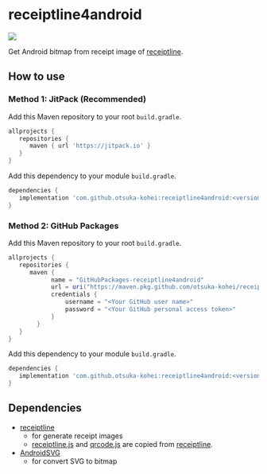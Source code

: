 # receiptline4android
[![](https://jitpack.io/v/otsuka-kohei/receiptline4android.svg)](https://jitpack.io/#otsuka-kohei/receiptline4android)
  
Get Android bitmap from receipt image of [receiptline](https://github.com/receiptline/receiptline).

## How to use
### Method 1: JitPack (Recommended)
Add this Maven repository to your root `build.gradle`.
```gradle
allprojects {
   repositories {
      maven { url 'https://jitpack.io' }
   }
}
```
Add this dependency to your module `build.gradle`.
```gradle
dependencies {
   implementation 'com.github.otsuka-kohei:receiptline4android:<version>'
}
```

### Method 2: GitHub Packages
Add this Maven repository to your root `build.gradle`.
```gradle
allprojects {
   repositories {
      maven {
            name = "GitHubPackages-receiptline4android"
            url = uri("https://maven.pkg.github.com/otsuka-kohei/receiptline4android")
            credentials {
                username = "<Your GitHub user name>"
                password = "<Your GitHub personal access token>"
            }
        }
   }
}
```
Add this dependency to your module `build.gradle`.
```gradle
dependencies {
   implementation 'com.github.otsuka-kohei:receiptline4android:<version>'
}
```

## Dependencies
- [receiptline](https://github.com/receiptline/receiptline)
    * for generate receipt images
    * [receiptline.js](https://github.com/receiptline/receiptline/blob/a2137c539d2169569c3efe1fd1be9a6dfd4e3fa3/lib/receiptline.js) and [qrcode.js](https://github.com/receiptline/receiptline/blob/a2137c539d2169569c3efe1fd1be9a6dfd4e3fa3/lib/qrcode-generator/qrcode.js) are copied from [receiptline](https://github.com/receiptline/receiptline).
- [AndroidSVG](https://github.com/BigBadaboom/androidsvg)
    * for convert SVG to bitmap
